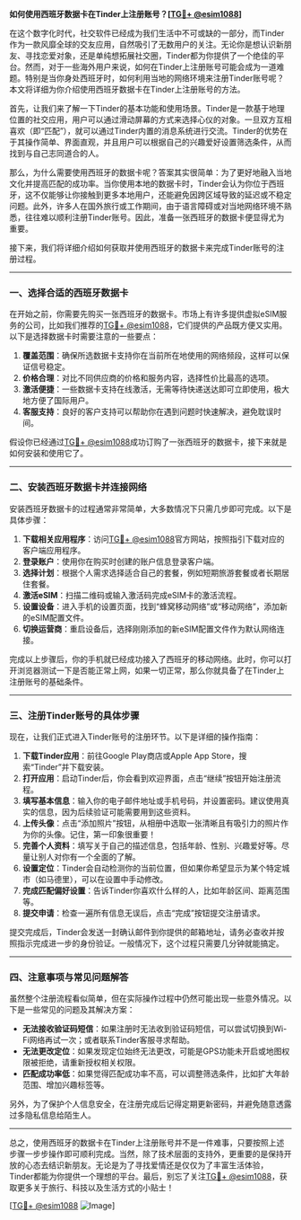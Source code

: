 **如何使用西班牙数据卡在Tinder上注册账号？[[TG💪+ @esim1088](https://t.me/s/esim1088)]**

在这个数字化时代，社交软件已经成为我们生活中不可或缺的一部分，而Tinder作为一款风靡全球的交友应用，自然吸引了无数用户的关注。无论你是想认识新朋友、寻找恋爱对象，还是单纯想拓展社交圈，Tinder都为你提供了一个绝佳的平台。然而，对于一些海外用户来说，如何在Tinder上注册账号可能会成为一道难题。特别是当你身处西班牙时，如何利用当地的网络环境来注册Tinder账号呢？本文将详细为你介绍使用西班牙数据卡在Tinder上注册账号的方法。

首先，让我们来了解一下Tinder的基本功能和使用场景。Tinder是一款基于地理位置的社交应用，用户可以通过滑动屏幕的方式来选择心仪的对象。一旦双方互相喜欢（即“匹配”），就可以通过Tinder内置的消息系统进行交流。Tinder的优势在于其操作简单、界面直观，并且用户可以根据自己的兴趣爱好设置筛选条件，从而找到与自己志同道合的人。

那么，为什么需要使用西班牙的数据卡呢？答案其实很简单：为了更好地融入当地文化并提高匹配的成功率。当你使用本地的数据卡时，Tinder会认为你位于西班牙，这不仅能够让你接触到更多本地用户，还能避免因跨区域导致的延迟或不稳定问题。此外，许多人在国外旅行或工作期间，由于语言障碍或对当地网络环境不熟悉，往往难以顺利注册Tinder账号。因此，准备一张西班牙的数据卡便显得尤为重要。

接下来，我们将详细介绍如何获取并使用西班牙的数据卡来完成Tinder账号的注册过程。

---

### **一、选择合适的西班牙数据卡**

在开始之前，你需要先购买一张西班牙的数据卡。市场上有许多提供虚拟eSIM服务的公司，比如我们推荐的[TG💪+ @esim1088](https://t.me/s/esim1088)，它们提供的产品既方便又实用。以下是选择数据卡时需要注意的一些要点：

1. **覆盖范围**：确保所选数据卡支持你在当前所在地使用的网络频段，这样可以保证信号稳定。
2. **价格合理**：对比不同供应商的价格和服务内容，选择性价比最高的选项。
3. **激活便捷**：一些数据卡支持在线激活，无需等待快递送达即可立即使用，极大地方便了国际用户。
4. **客服支持**：良好的客户支持可以帮助你在遇到问题时快速解决，避免耽误时间。

假设你已经通过[TG💪+ @esim1088](https://t.me/s/esim1088)成功订购了一张西班牙的数据卡，接下来就是如何安装和使用它了。

---

### **二、安装西班牙数据卡并连接网络**

安装西班牙数据卡的过程通常非常简单，大多数情况下只需几步即可完成。以下是具体步骤：

1. **下载相关应用程序**：访问[TG💪+ @esim1088](https://t.me/s/esim1088)官方网站，按照指引下载对应的客户端应用程序。
2. **登录账户**：使用你在购买时创建的账户信息登录客户端。
3. **选择计划**：根据个人需求选择适合自己的套餐，例如短期旅游套餐或者长期居住套餐。
4. **激活eSIM**：扫描二维码或输入激活码完成eSIM卡的激活流程。
5. **设置设备**：进入手机的设置页面，找到“蜂窝移动网络”或“移动网络”，添加新的eSIM配置文件。
6. **切换运营商**：重启设备后，选择刚刚添加的新eSIM配置文件作为默认网络连接。

完成以上步骤后，你的手机就已经成功接入了西班牙的移动网络。此时，你可以打开浏览器测试一下是否能正常上网，如果一切正常，那么你就具备了在Tinder上注册账号的基础条件。

---

### **三、注册Tinder账号的具体步骤**

现在，让我们正式进入Tinder账号的注册环节。以下是详细的操作指南：

1. **下载Tinder应用**：前往Google Play商店或Apple App Store，搜索“Tinder”并下载安装。
2. **打开应用**：启动Tinder后，你会看到欢迎界面，点击“继续”按钮开始注册流程。
3. **填写基本信息**：输入你的电子邮件地址或手机号码，并设置密码。建议使用真实的信息，因为后续验证可能需要用到这些资料。
4. **上传头像**：点击“添加照片”按钮，从相册中选取一张清晰且有吸引力的照片作为你的头像。记住，第一印象很重要！
5. **完善个人资料**：填写关于自己的描述信息，包括年龄、性别、兴趣爱好等。尽量让别人对你有一个全面的了解。
6. **设置定位**：Tinder会自动检测你的当前位置，但如果你希望显示为某个特定城市（如马德里），可以在设置中手动修改。
7. **完成匹配偏好设置**：告诉Tinder你喜欢什么样的人，比如年龄区间、距离范围等。
8. **提交申请**：检查一遍所有信息无误后，点击“完成”按钮提交注册请求。

提交完成后，Tinder会发送一封确认邮件到你提供的邮箱地址，请务必查收并按照指示完成进一步的身份验证。一般情况下，这个过程只需要几分钟就能搞定。

---

### **四、注意事项与常见问题解答**

虽然整个注册流程看似简单，但在实际操作过程中仍然可能出现一些意外情况。以下是一些常见的问题及其解决方案：

- **无法接收验证码短信**：如果注册时无法收到验证码短信，可以尝试切换到Wi-Fi网络再试一次；或者联系Tinder客服寻求帮助。
- **无法更改定位**：如果发现定位始终无法更改，可能是GPS功能未开启或地图权限被拒绝，请重新授权相关权限。
- **匹配成功率低**：如果觉得匹配成功率不高，可以调整筛选条件，比如扩大年龄范围、增加兴趣标签等。

另外，为了保护个人信息安全，在注册完成后记得定期更新密码，并避免随意透露过多隐私信息给陌生人。

---

总之，使用西班牙的数据卡在Tinder上注册账号并不是一件难事，只要按照上述步骤一步步操作即可顺利完成。当然，除了技术层面的支持外，更重要的是保持开放的心态去结识新朋友。无论是为了寻找爱情还是仅仅为了丰富生活体验，Tinder都能为你提供一个理想的平台。最后，别忘了关注[TG💪+ @esim1088](https://t.me/s/esim1088)，获取更多关于旅行、科技以及生活方式的小贴士！

[[TG💪+ @esim1088](https://t.me/s/esim1088) ![Image](https://i.postimg.cc/4NQfJmqS/Snipaste-2025-05-13-00-14-12.png)]